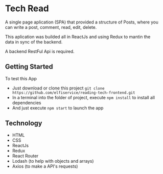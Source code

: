 # Tech Read
A single page aplication (SPA) that provided a structure of Posts, where you can write a post, comment, read, edit, delete.

This aplication was builded all in ReactJs and using Redux to mantin the data in sync of the backend.

A backend RestFul Api is required.

## Getting Started
To test this App 
- Just download or clone this project ``git clone https://github.com/elfiservice/reading-tech-frontend.git``
- In a terminal into the folder of project, execute ``npm install`` to install all dependencies
- And just execute ``npm start`` to launch the app

## Technology
- HTML
- CSS
- ReactJs
- Redux
- React Router
- Lodash (to help with objects and arrays)
- Axios (to make a API's requests)
